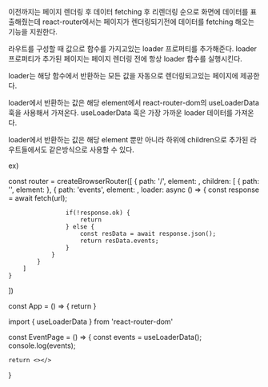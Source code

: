 이전까지는 페이지 렌더링 후 데이터 fetching 후 리렌더링 순으로 화면에 데이터를 표출해줬는데
react-router에서는 페이지가 렌더링되기전에 데이터를 fetching 해오는 기능을 지원한다.

라우트를 구성할 때 값으로 함수를 가지고있는 loader 프로퍼티를 추가해준다.
loader 프로퍼티가 추가된 페이지는 페이지 렌더링 전에 항상 loader 함수를 실행시킨다.

loader는 해당 함수에서 반환하는 모든 값을 자동으로 렌더링되고있는 페이지에 제공한다.

loader에서 반환하는 값은 해당 element에서 react-router-dom의 useLoaderData 훅을 사용해서 가져온다.
useLoaderData 훅은 가장 가까운 loader 데이터를 가져온다.

loader에서 반환하는 값은 해당 element 뿐만 아니라 하위에 children으로 추가된 라우트들에서도 
같은방식으로 사용할 수 있다.

ex)
<!-- App 컴포넌트 -->
const router = createBrowserRouter([
    {
        path: '/',
        element: <Layout />,
        children: [
            { path: '', element: <HomePage />},
            {
                path: 'events',
                element: <EventPage />,
                loader: async () => {
                    const response = await fetch(url);

                    if(!response.ok) {
                        return
                    } else {
                        const resData = await response.json();
                        return resData.events;
                    }
                }
            }
        ]
    }
])

const App = () => {
    return <RouterProvider router={router} />
}

<!-- EventPage 컴포넌트 (http://localhost:3000/events) -->
import { useLoaderData } from 'react-router-dom'

const EventPage = () => {
    const events = useLoaderData();
    <!-- loader에서 가져온 backend data 출력 -->
    console.log(events);

    return <></>
}